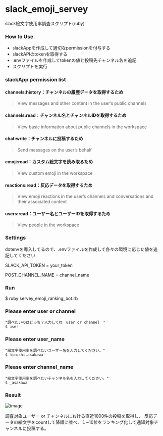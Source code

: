 # slack_emoji_servey
slack絵文字使用率調査スクリプト(ruby)

### How to Use
- slackAppを作成して適切なpermissionを付与する
- slackAPIのtokenを取得する
- .envファイルを作成してtokenの値と投稿先チャンネル名を追記
- スクリプトを実行

### slackApp permission list
#### channels:history：チャンネルの履歴データを取得するため
> View messages and other content in the user’s public channels

#### channels:read：チャンネル名とチャンネルIDを取得するため
> View basic information about public channels in the workspace

#### chat:write：チャンネルに投稿するため
> Send messages on the user’s behalf

#### emoji:read：カスタム絵文字を読み取るため
> View custom emoji in the workspace

#### reactions:read：反応データを取得するため
> View emoji reactions in the user’s channels and conversations and their associated content

#### users:read：ユーザー名とユーザーIDを取得するため
> View people in the workspace

### Settings
dotenvを導入してるので、.envファイルを作成して各々の環境に応じた値を追記してください

SLACK_API_TOKEN = your_token

POST_CHANNEL_NAME = channel_name

### Run
$ ruby servey_emoji_ranking_bot.rb

### Please enter user or channel
```
"調べたいのはどっち？入力してね　user or channel　"
$ user
```

### Please enter user_name
```
"絵文字使用率を調べたいユーザー名を入力してください。"
$ hiroshi.asakawa
```

### Please enter channel_name
```
"絵文字使用率を調べたいチャンネル名を入力してください。"
$ _asakawa
```

### Result
![image](https://user-images.githubusercontent.com/36877080/74740149-a9c7ad00-529d-11ea-88fd-def719440fd9.png)

調査対象ユーザー or チャンネルにおける直近1000件の投稿を取得し、
反応データの絵文字をcountして降順に並べ、１~10位をランキング化して通知対象チャンネルに投稿する。



